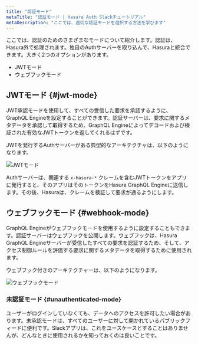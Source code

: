```yaml
---
title: "認証モード"
metaTitle: "認証モード | Hasura Auth Slackチュートリアル"
metaDescription: "ここでは、適切な認証モードを選択する方法を学びます"
---
```


ここでは、認証のためのさまざまなモードについて紹介します。認証は、Hasura外で処理されます。独自のAuthサーバーを取り込んで、Hasuraと統合できます。大きく2つのオプションがあります。

- JWTモード
- ウェブフックモード

## JWTモード {#jwt-mode}

JWT承認モードを使用して、すべての受信した要求を承認するように、GraphQL Engineを設定することができます。認証サーバーは、要求に関するメタデータを承認して取得するため、GraphQL Engineによってデコードおよび検証された有効なJWTトークンを返してくれるはずです。

JWTを発行するAuthサーバーがある典型的なアーキテクチャは、以下のようになります。

![JWTモード](https://graphql-engine-cdn.hasura.io/learn-hasura/assets/graphql-hasura-authentication/jwt-mode.png)

Authサーバーは、関連する `x-hasura-*` クレームを含むJWTトークンをアプリに発行すると、そのアプリはそのトークンをHasura GraphQL Engineに送信します。その後、Hasuraは、クレームを検証して要求が通るようにします。

## ウェブフックモード {#webhook-mode}

GraphQL Engineがウェブフックモードを使用するように設定することもできます。認証サーバーはウェブフックを公開します。ウェブフックは、Hasura GraphQL Engineサーバーが受信したすべての要求を認証するため、そして、アクセス制御ルールを評価する要求に関するメタデータを取得するために使用されます。

ウェブフック付きのアーキテクチャーは、以下のようになります。

![ウェブフックモード](https://graphql-engine-cdn.hasura.io/learn-hasura/assets/graphql-hasura-authentication/webhook-mode.png)

### 未認証モード {#unauthenticated-mode}

ユーザーがログインしていなくても、データへのアクセスを許可したい場合があります。未承認モードは、すべてのユーザーに対して開かれているパブリックフィードに便利です。Slackアプリは、これをユースケースとすることはありませんが、どんなときに使用されるかを知っておくのは良いことです。
